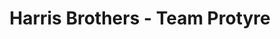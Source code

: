 ---
title: "Harris Brothers - Team Protyre"
url: /swansea/harris-brothers-team-protyre/
shop: Reifen
---